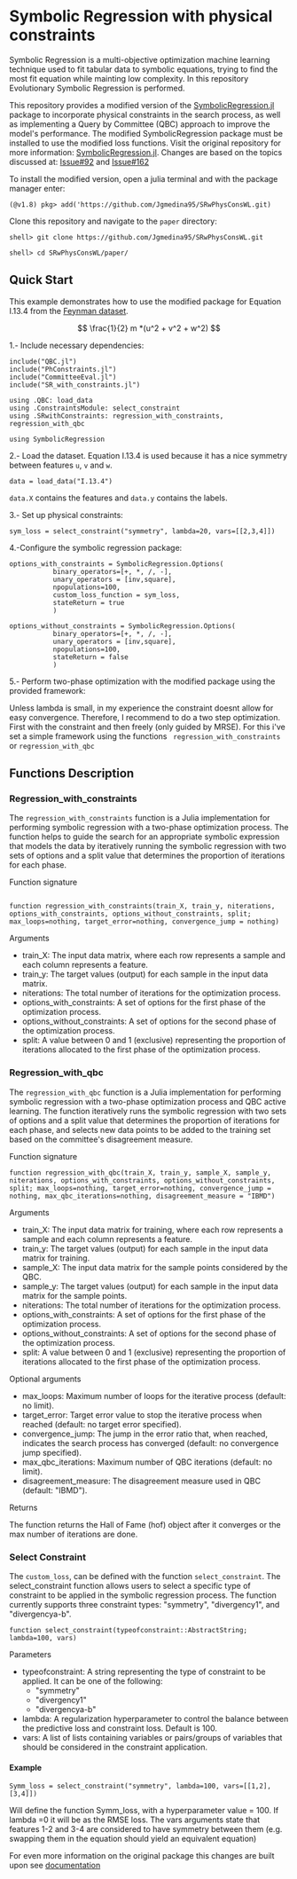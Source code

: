 

# Symbolic Regression with physical constraints

Symbolic Regression is a multi-objective optimization machine learning technique used to fit tabular data to symbolic equations, trying to find the most fit equation while mainting low complexity. In this repository Evolutionary Symbolic Regression is performed. 

This repository provides a modified version of the [SymbolicRegression.jl](https://github.com/MilesCranmer/SymbolicRegression.jl) package to incorporate physical constraints in the search process, as well as implementing a Query by Committee (QBC) approach to improve the model's performance. The modified SymbolicRegression package must be installed to use the modified loss functions. Visit the original repository for more information: [SymbolicRegression.jl](https://github.com/MilesCranmer/SymbolicRegression.jl). Changes are based on the topics discussed at: [Issue#92](https://github.com/MilesCranmer/SymbolicRegression.jl/issues/92#issue-1208837650) and 
[Issue#162](https://github.com/MilesCranmer/SymbolicRegression.jl/issues/162#issuecomment-1340173784)



To install the modified version, open a julia terminal and with the package manager enter:

```
(@v1.8) pkg> add('https://github.com/Jgmedina95/SRwPhysConsWL.git)

```
Clone this repository and navigate to the `paper` directory:

```
shell> git clone https://github.com/Jgmedina95/SRwPhysConsWL.git

shell> cd SRwPhysConsWL/paper/
```


## Quick Start

This example demonstrates how to use the modified package for Equation I.13.4 from the [Feynman dataset](https://space.mit.edu/home/tegmark/aifeynman.html).

$$ \frac{1}{2} m *(u^2 + v^2 + w^2) $$
 
1.- Include necessary dependencies:
```
include("QBC.jl")
include("PhConstraints.jl")
include("CommitteeEval.jl")
include("SR_with_constraints.jl")

using .QBC: load_data
using .ConstraintsModule: select_constraint 
using .SRwithConstraints: regression_with_constraints, regression_with_qbc

using SymbolicRegression
```
2.- Load the dataset. Equation I.13.4 is used because it has a nice symmetry between features `u`, `v` and `w`. 
```
data = load_data("I.13.4")
```
```data.X``` contains the features and ```data.y``` contains the labels.

3.- Set up physical constraints:
```
sym_loss = select_constraint("symmetry", lambda=20, vars=[[2,3,4]])
```

4.-Configure the symbolic regression package:

```
options_with_constraints = SymbolicRegression.Options(
           binary_operators=[+, *, /, -],
           unary_operators = [inv,square],
           npopulations=100,
           custom_loss_function = sym_loss,
           stateReturn = true
           )
```
```
options_without_constraints = SymbolicRegression.Options(
           binary_operators=[+, *, /, -],
           unary_operators = [inv,square],
           npopulations=100,
           stateReturn = false
           )
```

5.- Perform two-phase optimization with the modified package using the provided framework:

Unless lambda is small, in my experience the constraint doesnt allow for easy convergence. Therefore, I recommend to do a two step optimization. First with the constraint and then freely (only guided by MRSE). For this i've set a simple framework using the functions  ``` regression_with_constraints```
or ``` regression_with_qbc ```


## Functions Description
### Regression_with_constraints

The ```regression_with_constraints``` function is a Julia implementation for performing symbolic regression with a two-phase optimization process. The function helps to guide the search for an appropriate symbolic expression that models the data by iteratively running the symbolic regression with two sets of options and a split value that determines the proportion of iterations for each phase.

Function signature
```

function regression_with_constraints(train_X, train_y, niterations, options_with_constraints, options_without_constraints, split; max_loops=nothing, target_error=nothing, convergence_jump = nothing)

```

Arguments

* train_X: The input data matrix, where each row represents a sample and each column represents a feature.
* train_y: The target values (output) for each sample in the input data matrix.
* niterations: The total number of iterations for the optimization process.
* options_with_constraints: A set of options for the first phase of the optimization process.
* options_without_constraints: A set of options for the second phase of the optimization process.
* split: A value between 0 and 1 (exclusive) representing the proportion of iterations allocated to the first phase of the optimization process.

### Regression_with_qbc
The `regression_with_qbc` function is a Julia implementation for performing symbolic regression with a two-phase optimization process and QBC active learning. The function iteratively runs the symbolic regression with two sets of options and a split value that determines the proportion of iterations for each phase, and selects new data points to be added to the training set based on the committee's disagreement measure.

Function signature
```
function regression_with_qbc(train_X, train_y, sample_X, sample_y, niterations, options_with_constraints, options_without_constraints, split; max_loops=nothing, target_error=nothing, convergence_jump = nothing, max_qbc_iterations=nothing, disagreement_measure = "IBMD")

```
Arguments

* train_X: The input data matrix for training, where each row represents a sample and each column represents a feature.
* train_y: The target values (output) for each sample in the input data matrix for training.
* sample_X: The input data matrix for the sample points considered by the QBC.
* sample_y: The target values (output) for each sample in the input data matrix for the sample points.
* niterations: The total number of iterations for the optimization process.
* options_with_constraints: A set of options for the first phase of the optimization process.
* options_without_constraints: A set of options for the second phase of the optimization process.
* split: A value between 0 and 1 (exclusive) representing the proportion of iterations allocated to the first phase of the optimization process.

Optional arguments

* max_loops: Maximum number of loops for the iterative process (default: no limit).
* target_error: Target error value to stop the iterative process when reached (default: no target error specified).
* convergence_jump: The jump in the error ratio that, when reached, indicates the search process has converged (default: no convergence jump specified).
* max_qbc_iterations: Maximum number of QBC iterations (default: no limit).
* disagreement_measure: The disagreement measure used in QBC (default: "IBMD").

Returns

The function returns the Hall of Fame (hof) object after it converges or the max number of iterations are done. 

### Select Constraint

The `custom_loss`, can be defined with the function ```select_constraint```. The select_constraint function allows users to select a specific type of constraint to be applied in the symbolic regression process. The function currently supports three constraint types: "symmetry", "divergency1", and "divergencya-b".
```
function select_constraint(typeofconstraint::AbstractString; lambda=100, vars)
```
Parameters

* typeofconstraint: A string representing the type of constraint to be applied. It can be one of the following:
  - "symmetry"
  - "divergency1"
  - "divergencya-b"
* lambda: A regularization hyperparameter to control the balance between the predictive loss and constraint loss. Default is 100.
* vars: A list of lists containing variables or pairs/groups of variables that should be considered in the constraint application.

#### Example
```
Symm_loss = select_constraint("symmetry", lambda=100, vars=[[1,2],[3,4]])

```
Will define the function Symm_loss, with a hyperparameter value = 100. If lambda =0 it will be as the RMSE loss.  The vars arguments state that features 1-2 and 3-4 are considered to have symmetry between them (e.g. swapping them in the equation should yield an equivalent equation)

For even more information on the original package this changes are built upon see [documentation](https://astroautomata.com/SymbolicRegression.jl/stable/api/#Options)
